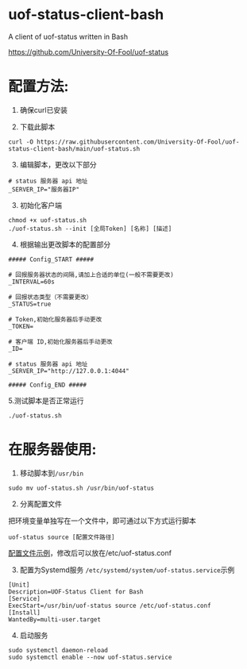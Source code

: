 # uof-status-client-bash
A client of uof-status written in Bash

https://github.com/University-Of-Fool/uof-status

# 配置方法:

1. 确保curl已安装

2. 下载此脚本
```
curl -O https://raw.githubusercontent.com/University-Of-Fool/uof-status-client-bash/main/uof-status.sh
```

3. 编辑脚本，更改以下部分
```
# status 服务器 api 地址
_SERVER_IP="服务器IP"

```

3. 初始化客户端
```
chmod +x uof-status.sh
./uof-status.sh --init [全局Token] [名称] [描述]
```

4. 根据输出更改脚本的配置部分
```
##### Config_START #####

# 回报服务器状态的间隔,请加上合适的单位(一般不需要更改)
_INTERVAL=60s

# 回报状态类型（不需要更改）
_STATUS=true

# Token,初始化服务器后手动更改
_TOKEN=

# 客户端 ID,初始化服务器后手动更改
_ID=

# status 服务器 api 地址
_SERVER_IP="http://127.0.0.1:4044"

##### Config_END #####
```
5.测试脚本是否正常运行
```
./uof-status.sh
```

# 在服务器使用:

1. 移动脚本到`/usr/bin`
```
sudo mv uof-status.sh /usr/bin/uof-status
```

2. 分离配置文件

把环境变量单独写在一个文件中，即可通过以下方式运行脚本
```
uof-status source [配置文件路径]
```
[配置文件示例](https://github.com/University-Of-Fool/uof-status-client-bash/blob/main/uof-status.conf)，修改后可以放在/etc/uof-status.conf

3. 配置为Systemd服务
`/etc/systemd/system/uof-status.service`示例
```
[Unit]
Description=UOF-Status Client for Bash
[Service]
ExecStart=/usr/bin/uof-status source /etc/uof-status.conf
[Install]
WantedBy=multi-user.target
```

4. 启动服务
```
sudo systemctl daemon-reload
sudo systemctl enable --now uof-status.service
```
